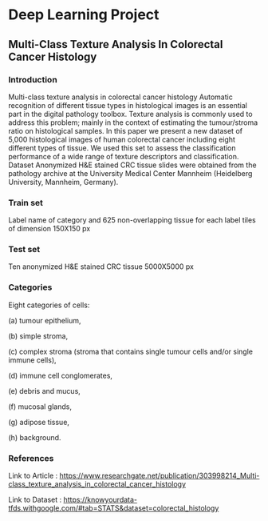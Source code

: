# Deep Learning Project
## Multi-Class Texture Analysis In Colorectal Cancer Histology


### Introduction
Multi-class texture analysis in colorectal cancer histology
Automatic recognition of different tissue types in histological images is an essential part in the digital pathology toolbox. Texture analysis is commonly used to address this problem; mainly in the context of estimating the tumour/stroma ratio on histological samples.
In this paper we present a new dataset of 5,000 histological images of human colorectal cancer including eight different types of tissue.
We used this set to assess the classification performance of a wide range of texture descriptors and classification.
Dataset Anonymized H&E stained CRC tissue slides were obtained from the pathology archive at the University Medical Center Mannheim (Heidelberg University, Mannheim, Germany).

### Train set
Label name of category and 625 non-overlapping tissue for each label tiles of dimension 150X150 px 

### Test set
Ten anonymized H&E stained CRC tissue 5000X5000 px

### Categories
Eight categories of cells:

(a) tumour epithelium,

(b) simple stroma,

(c) complex stroma (stroma that contains single tumour cells and/or single immune cells),

(d) immune cell conglomerates,

(e) debris and mucus,

(f) mucosal glands,

(g) adipose tissue,

(h) background.

### References
Link to Article : https://www.researchgate.net/publication/303998214_Multi-class_texture_analysis_in_colorectal_cancer_histology

Link to Dataset : https://knowyourdata-tfds.withgoogle.com/#tab=STATS&dataset=colorectal_histology
